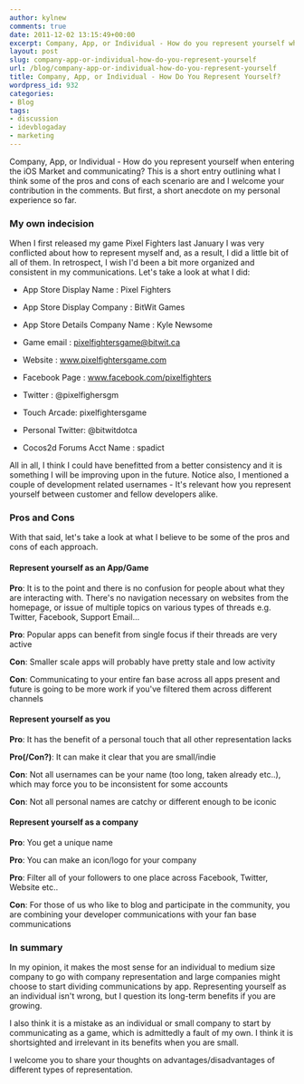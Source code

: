 ```yaml
---
author: kylnew
comments: true
date: 2011-12-02 13:15:49+00:00
excerpt: Company, App, or Individual - How do you represent yourself when entering the iOS Market and communicating? Some pros and cons
layout: post
slug: company-app-or-individual-how-do-you-represent-yourself
url: /blog/company-app-or-individual-how-do-you-represent-yourself
title: Company, App, or Individual - How Do You Represent Yourself?
wordpress_id: 932
categories:
- Blog
tags:
- discussion
- idevblogaday
- marketing
---
```


Company, App, or Individual - How do you represent yourself when entering the iOS Market and communicating? This is a short entry outlining what I think some of the pros and cons of each scenario are and I welcome your contribution in the comments.  But first, a short anecdote on my personal experience so far.



### My own indecision


When I first released my game Pixel Fighters last January I was very conflicted about how to represent myself and, as a result, I did a little bit of all of them. In retrospect, I wish I'd been a bit more organized and consistent in my communications. Let's take a look at what I did:




	
  * App Store Display Name : Pixel Fighters

	
  * App Store Display Company : BitWit Games

        
  * App Store Details Company Name : Kyle Newsome

	
  * Game email : pixelfightersgame@bitwit.ca

	
  * Website : www.pixelfightersgame.com

	
  * Facebook Page : www.facebook.com/pixelfighters

	
  * Twitter : @pixelfighersgm

        
  * Touch Arcade: pixelfightersgame

	
  * Personal Twitter: @bitwitdotca

	
  * Cocos2d Forums Acct Name : spadict



All in all, I think I could have benefitted from a better consistency and it is something I will be improving upon in the future. Notice also, I mentioned a couple of development related usernames - It's relevant how you represent yourself between customer and fellow developers alike.



### Pros and Cons



With that said, let's take a look at what I believe to be some of the pros and cons of each approach.



#### Represent yourself as an App/Game



**Pro**: It is to the point and there is no confusion for people about what they are interacting with. There's no navigation necessary on websites from the homepage, or issue of multiple topics on various types of threads e.g. Twitter, Facebook, Support Email...  
  

**Pro**: Popular apps can benefit from single focus if their threads are very active  
  

**Con**: Smaller scale apps will probably have pretty stale and low activity  
  

**Con**: Communicating to your entire fan base across all apps present and future is going to be more work if you've filtered them across different channels  




#### Represent yourself as you



**Pro**: It has the benefit of a personal touch that all other representation lacks  
  

**Pro(/Con?)**: It can make it clear that you are small/indie  
  

**Con**: Not all usernames can be your name (too long, taken already etc..), which may force you to be inconsistent for some accounts  
  

**Con**: Not all personal names are catchy or different enough to be iconic  




#### Represent yourself as a company



**Pro**: You get a unique name  
  

**Pro**: You can make an icon/logo for your company  
  

**Pro**: Filter all of your followers to one place across Facebook, Twitter, Website etc..  
  

**Con**: For those of us who like to blog and participate in the community, you are combining your developer communications with your fan base communications  





### In summary




In my opinion, it makes the most sense for an individual to medium size company to go with company representation and large companies might choose to start dividing communications by app. Representing yourself as an individual isn't wrong, but I question its long-term benefits if you are growing.




I also think it is a mistake as an individual or small company to start by communicating as a game, which is admittedly a fault of my own. I think it is shortsighted and irrelevant in its benefits when you are small.






I welcome you to share your thoughts on advantages/disadvantages of different types of representation.





